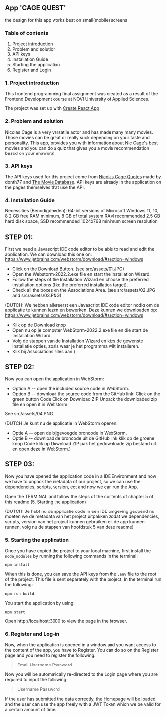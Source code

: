 ## App 'CAGE QUEST'

the design for this app works best on small(mobile) screens

### Table of contents

1. Project introduction
2. Problem and solution
3. API keys
4. Installation Guide
5. Starting the application
6. Register and Login

### 1. Project introduction

This frontend programming final assignment was created as a result of the Frontend Development course at NOVI University of Applied Sciences.

The project was set up with [Create React App](https://github.com/facebook/create-react-app)

### 2. Problem and solution

Nicolas Cage is a very versatile actor and has made many many movies. Those movies can be great or really suck depending on your taste and personality.
This app, provides you with information about Nic Cage's best movies and you can do a quiz that gives you a movie recommendation based on your answers!

### 3. API keys

The API keys used for this project come from [Nicolas Cage Quotes](https://nicolas-cage-quotes.herokuapp.com/quotes/?movie=&info=true) made by donth77 and
[The Movie Database](https://api.themoviedb.org/3/movie/). API keys are already in the application on the pages themselves that use the API. 

### 4. Installation Guide
Necessities (Benodigdheden):
64-bit versions of Microsoft Windows 11, 10, 8
2 GB free RAM minimum, 8 GB of total system RAM recommended
2.5 GB hard disk space, SSD recommended
1024x768 minimum screen resolution

STEP 01:
---
First we need a Javascript IDE code editor to be able to read and edit the application. 
We can download this one on: https://www.jetbrains.com/webstorm/download/#section=windows

- Click on the Download Button. (see src/assets/01.JPG)
- Open the Webstorm-2022.2.exe file en start the Installation Wizard.
- Follow the steps of the Installation Wizard en choose the preferred installation options (like the preferred installation target).
- Check all the boxes on the Associations Area. (see src/assets/02.JPG and src/assets/03.PNG)

(DUTCH: We hebben allereerst een Javascript IDE code editor nodig om de applicatie te kunnen lezen en bewerken. Deze kunnen we downloaden op:
https://www.jetbrains.com/webstorm/download/#section=windows

- Klik op de Download knop
- Open nu op je computer WebStorm-2022.2.exe file en die start de Installation Wizard.
- Volg de stappen van de Installation Wizard en kies de gewenste installatie opties, zoals waar je
  het programma wilt installeren.
- Klik bij Associations alles aan.)

STEP 02:
---
Now you can open the application in WebStorm:
- Option A -- open the included source code in WebStorm.
- Option B -- download the source code from the GitHub link:
  Click on the green button Code
  Click on Download ZIP
  Unpack the downloaded zip file en open it in Webstorm.

See src/assets/04.PNG

(DUTCH Je kunt nu de applicatie in WebStorm openen:
- Optie A -- open de bijgevoegde broncode in WebStorm.
- Optie B -- download de broncode uit de GitHub link
  klik op de groene knop Code
  klik op Download ZIP
  pak het gedownloade zip bestand uit en open deze in WebStorm.)

STEP 03:
---
Now you have opened the application code in a IDE Environment and now we have to unpack the metadata
of our project, so we can use the dependencies, scripts, version, ect and now we can run the App. 

Open the TERMINAL and follow the steps of the contents of chapter 5 of this readme (5. Starting the application)

(DUTCH: Je hebt nu de applicatie code in een IDE omgeving geopend nu moeten we de metadata 
van het project uitpakken zodat we dependencies, scripts, version van het project kunnen 
gebruiken en de app kunnen runnen, volg nu de stappen van hoofdstuk 5 van deze readme)

### 5. Starting the application

Once you have copied the project to your local machine, first install the `node_modules` by running the following commands in the terminal:

`npm install`

When this is done, you can save the API keys from the `.env` file to the root of the project. This file is sent separately with the project. In the terminal run the following:

`npm run build`

You start the application by using:

`npm start`

Open http://localhost:3000 to view the page in the browser.

### 6. Register and Log-in
Now, when the application is opened in a window and you want access to the content of the app, you have to
Register. You can do so on the Register page and you need to register the following:
> Email
> Username
> Password

Now you will be automatically re-directed to the Login page where you are required to input the following:
> Username
> Password

If the user has submitted the data correctly, the Homepage will be loaded and the user can use the app freely with
a JWT Token which we be valid for a certain amount of time.
